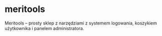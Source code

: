 # meritools
Meritools – prosty sklep z narzędziami z systemem logowania, koszykiem użytkownika i panelem administratora.
